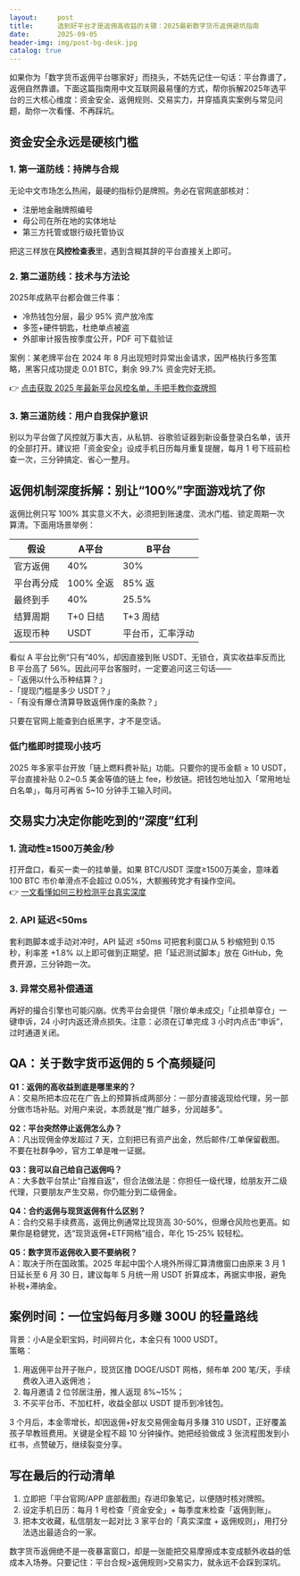 ```yaml
---
layout:     post
title:      选到好平台才是返佣高收益的关键：2025最新数字货币返佣避坑指南
date:       2025-09-05
header-img: img/post-bg-desk.jpg
catalog: true
---
```


如果你为「数字货币返佣平台哪家好」而挠头，不妨先记住一句话：平台靠谱了，返佣自然靠谱。下面这篇指南用中文互联网最易懂的方式，帮你拆解2025年选平台的三大核心维度：资金安全、返佣规则、交易实力，并穿插真实案例与常见问题，助你一次看懂、不再踩坑。

## 资金安全永远是硬核门槛

### 1. 第一道防线：持牌与合规  
无论中文市场怎么热闹，最硬的指标仍是牌照。务必在官网底部核对：  
- 注册地金融牌照编号  
- 母公司在所在地的实体地址  
- 第三方托管或银行级托管协议  

把这三样放在**风控检查表**里，遇到含糊其辞的平台直接关上即可。

### 2. 第二道防线：技术与方法论  
2025年成熟平台都会做三件事：  
- 冷热钱包分层，最少 95% 资产放冷库  
- 多签+硬件钥匙，杜绝单点被盗  
- 外部审计报告按季度公开，PDF 可下载验证  

案例：某老牌平台在 2024 年 8 月出现短时异常出金请求，因严格执行多签策略，黑客只成功提走 0.01 BTC，剩余 99.7% 资金完好无损。  

👉 [点击获取 2025 年最新平台风控名单，手把手教你查牌照](https://okxdog.com/)

### 3. 第三道防线：用户自我保护意识  
别以为平台做了风控就万事大吉，从私钥、谷歌验证器到新设备登录白名单，该开的全部打开。建议把「资金安全」设成手机日历每月重复提醒，每月 1 号下班前检查一次，三分钟搞定、省心一整月。

## 返佣机制深度拆解：别让“100%”字面游戏坑了你

返佣比例只写 100% 其实意义不大，必须把到账速度、流水门槛、锁定周期一次算清。下面用场景举例：

| 假设 | A平台 | B平台 |
|---|---|---|
| 官方返佣 | 40% | 30% |
| 平台再分成 | 100% 全返 | 85% 返 |
| 最终到手 | 40% | 25.5% |
| 结算周期 | T+0 日结 | T+3 周结 |
| 返现币种 | USDT | 平台币，汇率浮动 |

看似 A 平台比例“只有”40%，却因直接到账 USDT、无锁仓，真实收益率反而比 B 平台高了 56%。因此问平台客服时，一定要追问这三句话——  
-「返佣以什么币种结算？」  
-「提现门槛是多少 USDT？」  
-「有没有爆仓清算导致返佣作废的条款？」  

只要在官网上能查到白纸黑字，才不是空话。

### 低门槛即时提现小技巧  
2025 年多家平台开放「链上燃料费补贴」功能。只要你的提币金额 ≥ 10 USDT，平台直接补贴 0.2~0.5 美金等值的链上 fee，秒放链。把钱包地址加入「常用地址白名单」，每月可再省 5~10 分钟手工输入时间。

## 交易实力决定你能吃到的“深度”红利

### 1. 流动性≥1500万美金/秒  
打开盘口，看买一卖一的挂单量。如果 BTC/USDT 深度≥1500万美金，意味着 100 BTC 市价单滑点不会超过 0.05%，大额搬砖党才有操作空间。  
👉 [一文看懂如何三秒检测平台真实深度](https://okxdog.com/)

### 2. API 延迟<50ms  
套利跑脚本或手动对冲时，API 延迟 ≤50ms 可把套利窗口从 5 秒缩短到 0.15 秒，利率差 +1.8% 以上即可做到正期望。把「延迟测试脚本」放在 GitHub，免费开源，三分钟跑一次。

### 3. 异常交易补偿通道  
再好的撮合引擎也可能闪崩。优秀平台会提供「限价单未成交」「止损单穿仓」一键申诉，24 小时内返还滑点损失。注意：必须在订单完成 3 小时内点击“申诉”，过时通道关闭。

## QA：关于数字货币返佣的 5 个高频疑问

**Q1：返佣的高收益到底是哪里来的？**  
A：交易所把本应花在广告上的预算拆成两部分：一部分直接返现给代理，另一部分做市场补贴。对用户来说，本质就是“推广越多，分润越多”。

**Q2：平台突然停止返佣怎么办？**  
A：凡出现佣金停发超过 7 天，立刻把已有资产出金，然后邮件/工单保留截图。不要在社群争吵，官方工单是唯一证据。

**Q3：我可以自己给自己返佣吗？**  
A：大多数平台禁止“自推自返”，但合法做法是：你担任一级代理，给朋友开二级代理，只要朋友产生交易，你仍能分到二级佣金。

**Q4：合约返佣与现货返佣有什么区别？**  
A：合约交易手续费高，返佣比例通常比现货高 30-50%，但爆仓风险也更高。如果你是稳健党，选“现货返佣+ETF网格”组合，年化 15-25% 较轻松。

**Q5：数字货币返佣收入要不要纳税？**  
A：取决于所在国政策。2025 年起中国个人境外所得汇算清缴窗口由原来 3 月 1 日延长至 6 月 30 日，建议每年 5 月统一用 USDT 折算成本，再据实申报，避免补税+滞纳金。

## 案例时间：一位宝妈每月多赚 300U 的轻量路线

背景：小A是全职宝妈，时间碎片化，本金只有 1000 USDT。  
策略：  
1. 用返佣平台开子账户，现货区撸 DOGE/USDT 网格，频布单 200 笔/天，手续费收入进入返佣池；  
2. 每月邀请 2 位邻居注册，推人返现 8%~15%；  
3. 不买平台币、不加杠杆，收益全部以 USDT 提币到冷钱包。  

3 个月后，本金零增长，却因返佣+好友交易佣金每月多赚 310 USDT，正好覆盖孩子早教班费用。关键是全程不超 10 分钟操作。她把经验做成 3 张流程图发到小红书，点赞破万，继续裂变分享。

## 写在最后的行动清单

1. 立即把「平台官网/APP 底部截图」存进印象笔记，以便随时核对牌照。  
2. 设定手机日历：每月 1 号检查「资金安全」+ 每季度末检查「返佣到账」。  
3. 把本文收藏，私信朋友一起对比 3 家平台的「真实深度 + 返佣规则」，用打分法选出最适合的一家。  

数字货币返佣绝不是一夜暴富窗口，却是一张能把交易摩擦成本变成额外收益的低成本入场券。只要记住：平台合规>返佣规则>交易实力，就永远不会踩到深坑。